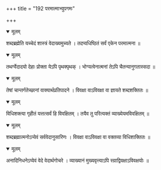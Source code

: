 +++
title = "192 परमात्माभ्युपगमः"

+++


<details open><summary>मूलम्</summary>

शब्दब्रह्मेति यच्चेदं शास्त्रं वेदाख्यमुच्यते । तदप्यधिष्ठितं सर्वं एकेन परमात्मना ॥
</details>



<details open><summary>मूलम्</summary>

तथर्ग्वेदादयो देहाः प्रोक्ता येऽपि पृथक्पृथक् । भोग्यत्वेनात्मनां तेऽपि चैतन्यानुगतास्सदा ॥
</details>



<details open><summary>मूलम्</summary>

तेषां चान्तर्गतेच्छानां वाक्यार्थप्रतिपादने । विवक्षा वाऽविवक्षा वा ज्ञायते शब्दशक्तितः ॥
</details>



<details open><summary>मूलम्</summary>

विधिशक्त्या गृहीतं यत्तत्सर्वं हि विवक्षितम् । तयैव तु परित्यक्तं व्याख्येयमविवक्षितम् ॥
</details>



<details open><summary>मूलम्</summary>

शब्दब्रह्मात्मनोऽप्येवं सर्ववेदानुसारिणः । विवक्षा वाऽविवक्षा वा वक्तव्या विधिशाक्तितः ॥
</details>



<details open><summary>मूलम्</summary>

अनादिनिधनेऽप्येवं वेदे वेदार्थगोचरे । व्याख्यानं मुख्यवृत्त्याऽपि स्य़ाद्विवक्षाऽविवक्षयोः ॥
</details>

